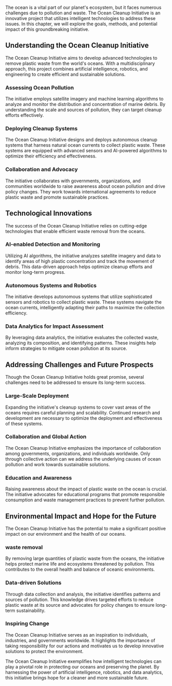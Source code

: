 
The ocean is a vital part of our planet's ecosystem, but it faces numerous challenges due to pollution and waste. The Ocean Cleanup Initiative is an innovative project that utilizes intelligent technologies to address these issues. In this chapter, we will explore the goals, methods, and potential impact of this groundbreaking initiative.

Understanding the Ocean Cleanup Initiative
------------------------------------------

The Ocean Cleanup Initiative aims to develop advanced technologies to remove plastic waste from the world's oceans. With a multidisciplinary approach, this project combines artificial intelligence, robotics, and engineering to create efficient and sustainable solutions.

### Assessing Ocean Pollution

The initiative employs satellite imagery and machine learning algorithms to analyze and monitor the distribution and concentration of marine debris. By understanding the scale and sources of pollution, they can target cleanup efforts effectively.

### Deploying Cleanup Systems

The Ocean Cleanup Initiative designs and deploys autonomous cleanup systems that harness natural ocean currents to collect plastic waste. These systems are equipped with advanced sensors and AI-powered algorithms to optimize their efficiency and effectiveness.

### Collaboration and Advocacy

The initiative collaborates with governments, organizations, and communities worldwide to raise awareness about ocean pollution and drive policy changes. They work towards international agreements to reduce plastic waste and promote sustainable practices.

Technological Innovations
-------------------------

The success of the Ocean Cleanup Initiative relies on cutting-edge technologies that enable efficient waste removal from the oceans.

### AI-enabled Detection and Monitoring

Utilizing AI algorithms, the initiative analyzes satellite imagery and data to identify areas of high plastic concentration and track the movement of debris. This data-driven approach helps optimize cleanup efforts and monitor long-term progress.

### Autonomous Systems and Robotics

The initiative develops autonomous systems that utilize sophisticated sensors and robotics to collect plastic waste. These systems navigate the ocean currents, intelligently adapting their paths to maximize the collection efficiency.

### Data Analytics for Impact Assessment

By leveraging data analytics, the initiative evaluates the collected waste, analyzing its composition, and identifying patterns. These insights help inform strategies to mitigate ocean pollution at its source.

Addressing Challenges and Future Prospects
------------------------------------------

Though the Ocean Cleanup Initiative holds great promise, several challenges need to be addressed to ensure its long-term success.

### Large-Scale Deployment

Expanding the initiative's cleanup systems to cover vast areas of the oceans requires careful planning and scalability. Continued research and development are necessary to optimize the deployment and effectiveness of these systems.

### Collaboration and Global Action

The Ocean Cleanup Initiative emphasizes the importance of collaboration among governments, organizations, and individuals worldwide. Only through collective action can we address the underlying causes of ocean pollution and work towards sustainable solutions.

### Education and Awareness

Raising awareness about the impact of plastic waste on the ocean is crucial. The initiative advocates for educational programs that promote responsible consumption and waste management practices to prevent further pollution.

Environmental Impact and Hope for the Future
--------------------------------------------

The Ocean Cleanup Initiative has the potential to make a significant positive impact on our environment and the health of our oceans.

### waste removal

By removing large quantities of plastic waste from the oceans, the initiative helps protect marine life and ecosystems threatened by pollution. This contributes to the overall health and balance of oceanic environments.

### Data-driven Solutions

Through data collection and analysis, the initiative identifies patterns and sources of pollution. This knowledge drives targeted efforts to reduce plastic waste at its source and advocates for policy changes to ensure long-term sustainability.

### Inspiring Change

The Ocean Cleanup Initiative serves as an inspiration to individuals, industries, and governments worldwide. It highlights the importance of taking responsibility for our actions and motivates us to develop innovative solutions to protect the environment.

The Ocean Cleanup Initiative exemplifies how intelligent technologies can play a pivotal role in protecting our oceans and preserving the planet. By harnessing the power of artificial intelligence, robotics, and data analytics, this initiative brings hope for a cleaner and more sustainable future.
